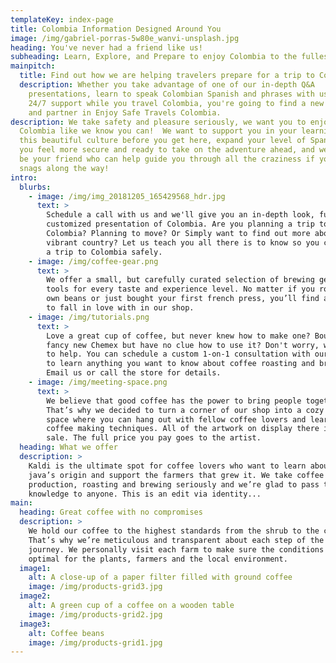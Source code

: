 ```yaml
---
templateKey: index-page
title: Colombia Information Designed Around You
image: /img/gabriel-porras-5w80e_wanvi-unsplash.jpg
heading: You've never had a friend like us!
subheading: Learn, Explore, and Prepare to enjoy Colombia to the fullest.
mainpitch:
  title: Find out how we are helping travelers prepare for a trip to Colombia.
  description: Whether you take advantage of one of our in-depth Q&A
    presentations, learn to speak Colombian Spanish and phrases with us, or want
    24/7 support while you travel Colombia, you're going to find a new friend
    and partner in Enjoy Safe Travels Colombia.
description: We take safety and pleasure seriously, we want you to enjoy
  Colombia like we know you can!  We want to support you in your learning about
  this beautiful culture before you get here, expand your level of Spanish so
  you feel more secure and ready to take on the adventure ahead, and we want to
  be your friend who can help guide you through all the craziness if you hit any
  snags along the way!
intro:
  blurbs:
    - image: /img/img_20181205_165429568_hdr.jpg
      text: >
        Schedule a call with us and we'll give you an in-depth look, fully
        customized presentation of Colombia. Are you planning a trip to
        Colombia? Planning to move? Or Simply want to find out more about this
        vibrant country? Let us teach you all there is to know so you can enjoy
        a trip to Colombia safely.
    - image: /img/coffee-gear.png
      text: >
        We offer a small, but carefully curated selection of brewing gear and
        tools for every taste and experience level. No matter if you roast your
        own beans or just bought your first french press, you’ll find a gadget
        to fall in love with in our shop.
    - image: /img/tutorials.png
      text: >
        Love a great cup of coffee, but never knew how to make one? Bought a
        fancy new Chemex but have no clue how to use it? Don't worry, we’re here
        to help. You can schedule a custom 1-on-1 consultation with our baristas
        to learn anything you want to know about coffee roasting and brewing.
        Email us or call the store for details.
    - image: /img/meeting-space.png
      text: >
        We believe that good coffee has the power to bring people together.
        That’s why we decided to turn a corner of our shop into a cozy meeting
        space where you can hang out with fellow coffee lovers and learn about
        coffee making techniques. All of the artwork on display there is for
        sale. The full price you pay goes to the artist.
  heading: What we offer
  description: >
    Kaldi is the ultimate spot for coffee lovers who want to learn about their
    java’s origin and support the farmers that grew it. We take coffee
    production, roasting and brewing seriously and we’re glad to pass that
    knowledge to anyone. This is an edit via identity...
main:
  heading: Great coffee with no compromises
  description: >
    We hold our coffee to the highest standards from the shrub to the cup.
    That’s why we’re meticulous and transparent about each step of the coffee’s
    journey. We personally visit each farm to make sure the conditions are
    optimal for the plants, farmers and the local environment.
  image1:
    alt: A close-up of a paper filter filled with ground coffee
    image: /img/products-grid3.jpg
  image2:
    alt: A green cup of a coffee on a wooden table
    image: /img/products-grid2.jpg
  image3:
    alt: Coffee beans
    image: /img/products-grid1.jpg
---
```

